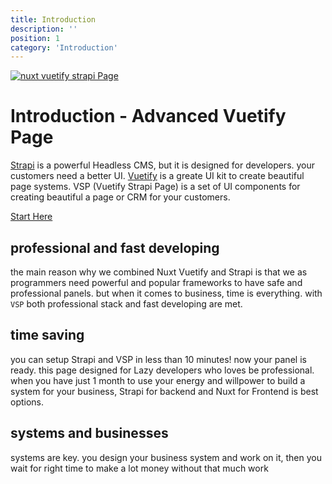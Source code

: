 ```yaml
---
title: Introduction
description: ''
position: 1
category: 'Introduction'
---
```

[![nuxt vuetify strapi Page](/banner.png)](https://vsp.savyjs.com)

# Introduction - Advanced Vuetify Page 
[Strapi](https://strapi.io) is a powerful Headless CMS, but it is designed for developers. your customers need a better UI. [Vuetify](vuetifyjs.com) is a greate UI kit to create beautiful page systems.
VSP (Vuetify Strapi Page) is a set of UI components for creating beautiful a page or CRM for your customers.

[Start Here](/setup/setup)

## professional and fast developing
the main reason why we combined Nuxt Vuetify and Strapi is that we as programmers need powerful and popular frameworks to have safe and professional panels. but when it comes to business, time is everything. with `VSP` both professional stack and fast developing are met.

## time saving
you can setup Strapi and VSP in less than 10 minutes! now your panel is ready. this page designed for Lazy developers who loves be professional. 
when you have just 1 month to use your energy and willpower to build a system for your business, Strapi for backend and Nuxt for Frontend is best options.

## systems and businesses
systems are key. you design your business system and work on it, then you wait for right time to make a lot money without that much work
